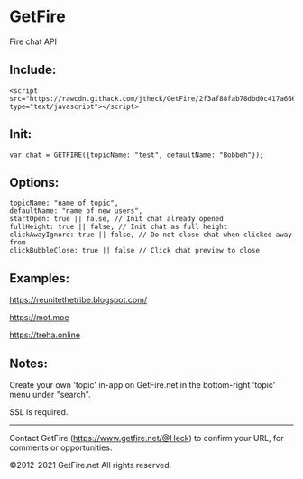 # GetFire

Fire chat API


Include:
---

```
<script src="https://rawcdn.githack.com/jtheck/GetFire/2f3af88fab78dbd0c417a6664ffc61245391f128/dist/getfire.1.05.min.js" type="text/javascript"></script>
```

Init:
---
```
var chat = GETFIRE({topicName: "test", defaultName: "Bobbeh"});
```

Options:
---
```
topicName: "name of topic",
defaultName: "name of new users",
startOpen: true || false, // Init chat already opened
fullHeight: true || false, // Init chat as full height
clickAwayIgnore: true || false, // Do not close chat when clicked away from
clickBubbleClose: true || false // Click chat preview to close
```

Examples:
---
https://reunitethetribe.blogspot.com/

https://mot.moe

https://treha.online


Notes:
---
Create your own 'topic' in-app on GetFire.net in the bottom-right 'topic' menu under "search".

SSL is required.

---

Contact GetFire (https://www.getfire.net/@Heck) to confirm your URL, for comments or opportunities.

©2012-2021 GetFire.net All rights reserved.

